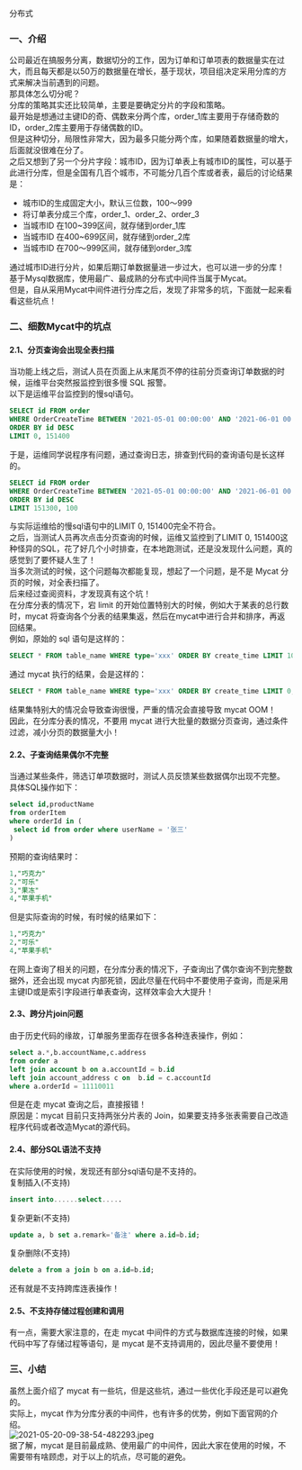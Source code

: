 分布式 
<a name="PCBdG"></a>
### 一、介绍
公司最近在搞服务分离，数据切分的工作，因为订单和订单项表的数据量实在过大，而且每天都是以50万的数据量在增长，基于现状，项目组决定采用分库的方式来解决当前遇到的问题。<br />那具体怎么切分呢？<br />分库的策略其实还比较简单，主要是要确定分片的字段和策略。<br />最开始是想通过主键ID的奇、偶数来分两个库，order_1库主要用于存储奇数的ID，order_2库主要用于存储偶数的ID。<br />但是这种切分，局限性非常大，因为最多只能分两个库，如果随着数据量的增大，后面就没很难在分了。<br />之后又想到了另一个分片字段：城市ID，因为订单表上有城市ID的属性，可以基于此进行分库，但是全国有几百个城市，不可能分几百个库或者表，最后的讨论结果是：

- 城市ID的生成固定大小，默认三位数，100～999
- 将订单表分成三个库，order_1、order_2、order_3
- 当城市ID 在100~399区间，就存储到order_1库
- 当城市ID 在400~699区间，就存储到order_2库
- 当城市ID 在700～999区间，就存储到order_3库

通过城市ID进行分片，如果后期订单数据量进一步过大，也可以进一步的分库！<br />基于Mysql数据库，使用最广、最成熟的分布式中间件当属于Mycat。<br />但是，自从采用Mycat中间件进行分库之后，发现了非常多的坑，下面就一起来看看这些坑点！
<a name="dH77k"></a>
### 二、细数Mycat中的坑点
<a name="W1UCG"></a>
#### 2.1、分页查询会出现全表扫描
当功能上线之后，测试人员在页面上从末尾页不停的往前分页查询订单数据的时候，运维平台突然报监控到很多慢 SQL 报警。<br />以下是运维平台监控到的慢sql语句。
```sql
SELECT id FROM order
WHERE OrderCreateTime BETWEEN '2021-05-01 00:00:00' AND '2021-06-01 00:00:00'
ORDER BY id DESC
LIMIT 0, 151400
```
于是，运维同学说程序有问题，通过查询日志，排查到代码的查询语句是长这样的。
```sql
SELECT id FROM order
WHERE OrderCreateTime BETWEEN '2021-05-01 00:00:00' AND '2021-06-01 00:00:00'
ORDER BY id DESC
LIMIT 151300, 100
```
与实际运维给的慢sql语句中的LIMIT 0, 151400完全不符合。<br />之后，当测试人员再次点击分页查询的时候，运维又监控到了LIMIT 0, 151400这种怪异的SQL，花了好几个小时排查，在本地跑测试，还是没发现什么问题，真的感觉到了要怀疑人生了！<br />当多次测试的时候，这个问题每次都能复现，想起了一个问题，是不是 Mycat 分页的时候，对全表扫描了。<br />后来经过查阅资料，才发现真有这个坑！<br />在分库分表的情况下，宕 limit 的开始位置特别大的时候，例如大于某表的总行数时，mycat 将查询各个分表的结果集返，然后在mycat中进行合并和排序，再返回结果。<br />例如，原始的 sql 语句是这样的：
```sql
SELECT * FROM table_name WHERE type='xxx' ORDER BY create_time LIMIT 10000,1000
```
通过 mycat 执行的结果，会是这样的：
```sql
SELECT * FROM table_name WHERE type='xxx' ORDER BY create_time LIMIT 0,11000
```
结果集特别大的情况会导致查询很慢，严重的情况会直接导致 mycat OOM！<br />因此，在分库分表的情况，不要用 mycat 进行大批量的数据分页查询，通过条件过滤，减小分页的数据量大小！
<a name="MNnPZ"></a>
#### 2.2、子查询结果偶尔不完整
当通过某些条件，筛选订单项数据时，测试人员反馈某些数据偶尔出现不完整。<br />具体SQL操作如下：
```sql
select id,productName
from orderItem
where orderId in (
 select id from order where userName = '张三'
)
```
预期的查询结果时：
```sql
1,"巧克力"
2,"可乐"
3,"果冻"
4,"苹果手机"
```
但是实际查询的时候，有时候的结果如下：
```sql
1,"巧克力"
2,"可乐"
4,"苹果手机"
```
在网上查询了相关的问题，在分库分表的情况下，子查询出了偶尔查询不到完整数据外，还会出现 mycat 内部死锁，因此尽量在代码中不要使用子查询，而是采用主键ID或是索引字段进行单表查询，这样效率会大大提升！
<a name="HXBKs"></a>
#### 2.3、跨分片join问题
由于历史代码的缘故，订单服务里面存在很多各种连表操作，例如：
```sql
select a.*,b.accountName,c.address
from order a
left join account b on a.accountId = b.id
left join account_address c on  b.id = c.accountId
where a.orderId = 11110011
```
但是在走 mycat 查询之后，直接报错！<br />原因是：mycat 目前只支持两张分片表的 Join，如果要支持多张表需要自己改造程序代码或者改造Mycat的源代码。
<a name="SKoCe"></a>
#### 2.4、部分SQL语法不支持
在实际使用的时候，发现还有部分sql语句是不支持的。<br />复制插入(不支持)
```sql
insert into......select.....
```
复杂更新(不支持)
```sql
update a, b set a.remark='备注' where a.id=b.id;
```
复杂删除(不支持)
```sql
delete a from a join b on a.id=b.id;
```
还有就是不支持跨库连表操作！
<a name="n8Yu4"></a>
#### 2.5、不支持存储过程创建和调用
有一点，需要大家注意的，在走 mycat 中间件的方式与数据库连接的时候，如果代码中写了存储过程等语句，是 mycat 是不支持调用的，因此尽量不要使用！
<a name="Vqikq"></a>
### 三、小结
虽然上面介绍了 mycat 有一些坑，但是这些坑，通过一些优化手段还是可以避免的。<br />实际上，mycat 作为分库分表的中间件，也有许多的优势，例如下面官网的介绍。<br />![2021-05-20-09-38-54-482293.jpeg](https://cdn.nlark.com/yuque/0/2021/jpeg/396745/1621474748141-2720d1c1-df53-43db-b9ed-5ecb6120c428.jpeg#clientId=u2bbb4dc7-a1d8-4&from=ui&id=u549c5cda&originHeight=650&originWidth=1080&originalType=binary&size=62281&status=done&style=none&taskId=u5eadc24e-73fd-4f73-ab3d-cdfb321aff7)<br />据了解，mycat 是目前最成熟、使用最广的中间件，因此大家在使用的时候，不需要带有啥顾虑，对于以上的坑点，尽可能的避免。
